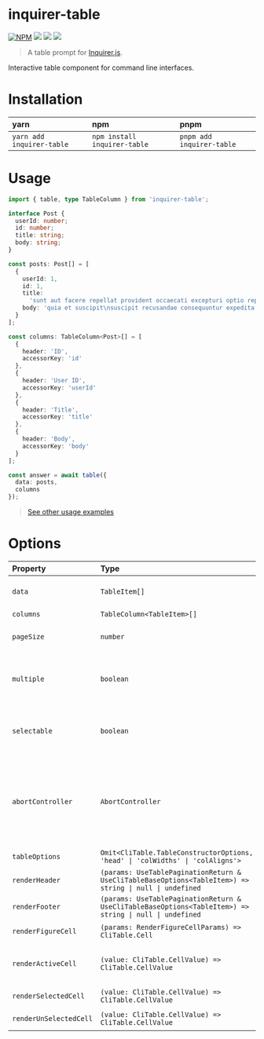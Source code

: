 # inquirer-table

[![NPM](https://img.shields.io/npm/v/inquirer-table.svg)](https://www.npmjs.com/package/inquirer-table)
![](https://badgen.net/npm/license/inquirer-table)
![](https://badgen.net/npm/dw/inquirer-table)
![](https://badgen.net/npm/dm/inquirer-table)

> A table prompt for [Inquirer.js](https://github.com/SBoudrias/Inquirer.js).

Interactive table component for command line interfaces.

# Installation

| yarn                      | npm                          | pnpm                      |
| :------------------------ | :--------------------------- | :------------------------ |
| `yarn add inquirer-table` | `npm install inquirer-table` | `pnpm add inquirer-table` |

# Usage

```typescript
import { table, type TableColumn } from 'inquirer-table';

interface Post {
  userId: number;
  id: number;
  title: string;
  body: string;
}

const posts: Post[] = [
  {
    userId: 1,
    id: 1,
    title:
      'sunt aut facere repellat provident occaecati excepturi optio reprehenderit',
    body: 'quia et suscipit\nsuscipit recusandae consequuntur expedita et cum\nreprehenderit molestiae ut ut quas totam\nnostrum rerum est autem sunt rem eveniet architecto'
  }
];

const columns: TableColumn<Post>[] = [
  {
    header: 'ID',
    accessorKey: 'id'
  },
  {
    header: 'User ID',
    accessorKey: 'userId'
  },
  {
    header: 'Title',
    accessorKey: 'title'
  },
  {
    header: 'Body',
    accessorKey: 'body'
  }
];

const answer = await table({
  data: posts,
  columns
});
```

> [See other usage examples](./examples)

# Options

| Property               | Type                                                                                                    | Required | Description                                                                                                                                                             |
| :--------------------- |:--------------------------------------------------------------------------------------------------------| :------- |:------------------------------------------------------------------------------------------------------------------------------------------------------------------------|
| `data`                 | `TableItem[]`                                                                                           | Yes      | Data to be shown in the table.                                                                                                                                          |
| `columns`              | `TableColumn<TableItem>[]`                                                                              | Yes      | Table columns.                                                                                                                                                          |
| `pageSize`             | `number`                                                                                                | No       | Page size for pagination. Defaults to `5`.                                                                                                                              |
| `multiple`             | `boolean`                                                                                               | No       | If `true`, multiple selection is allowed. Defaults to `false`.                                                                                                          |
| `selectable`           | `boolean`                                                                                               | No       | If `true`, table rows become selectable.. Defaults to `false`.                                                                                                          |
| `abortController`      | `AbortController`                                                                                       | No       | If an `AbortController` is provided, the prompt can be cancelled by pressing `backspace`. [Canceling Prompt](https://github.com/SBoudrias/Inquirer.js#canceling-prompt) |
| `tableOptions`         | `Omit<CliTable.TableConstructorOptions, 'head' \| 'colWidths' \| 'colAligns'>`                          | No       | `cli-table3` options.                                                                                                                                                   |
| `renderHeader`         | `(params: UseTablePaginationReturn & UseCliTableBaseOptions<TableItem>) => string \| null \| undefined` | No       | Render the table header.                                                                                                                                                |
| `renderFooter`         | `(params: UseTablePaginationReturn & UseCliTableBaseOptions<TableItem>) => string \| null \| undefined` | No       | Render the table footer.                                                                                                                                                |
| `renderFigureCell`     | `(params: RenderFigureCellParams) => CliTable.Cell`                                                     | No       | Render figure cell.                                                                                                                                                     |
| `renderActiveCell`     | `(value: CliTable.CellValue) => CliTable.CellValue`                                                     | No       | Render the cell where the pointer is active.                                                                                                                            |
| `renderSelectedCell`   | `(value: CliTable.CellValue) => CliTable.CellValue`                                                     | No       | Render the selected cell.                                                                                                                                               |
| `renderUnSelectedCell` | `(value: CliTable.CellValue) => CliTable.CellValue`                                                     | No       | Render the unselected cell.                                                                                                                                             |
